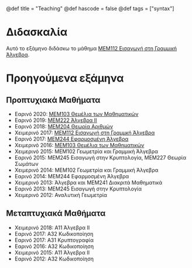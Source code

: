 @def title = "Teaching"
@def hascode = false
@def tags = ["syntax"]

# Διδασκαλία
Αυτό το εξάμηνο διδάσκω το μάθημα [ΜΕΜ112 Εισαγωγή στη Γραμμική Άλγεβρα](https://elearn.uoc.gr/course/view.php?id=2494).

# Προηγούμενα εξάμηνα

## Προπτυχιακά Μαθήματα
* Εαρινό 2020: [ΜΕΜ103 Θεμέλια των Μαθηματικών](https://polygon.math.uoc.gr/1920/moodle/course/view.php?id=8#section-0)
* Εαρινό 2019: [ΜΕΜ222 Άλγεβρα ΙΙ](https://polygon.math.uoc.gr/1819/moodle/course/view.php?id=16)
* Εαρινό 2018: [ΜΕΜ204 Θεωρία Αριθμών](https://polygon.math.uoc.gr/1718/moodle/course/view.php?id=8)
* Χειμερινό 2017: [ΜΕΜ112 Εισαγωγή στη Γραμμκή Άλγεβρα](https://polygon.math.uoc.gr/1718/moodle/course/view.php?id=5)
* Εαρινό 2017: [ΜΕΜ244 Εφαρμοσμένη Άλγεβρα](http://euler.math.uoc.gr/~moodle/moodle1617/course/view.php?id=8)
* Χειμερινό 2016: [ΜΕΜ103 Θεμέλια των Μαθηματικών](http://euler.math.uoc.gr/~moodle/moodle1617/course/view.php?id=2)
* Χειμερινό 2015: ΜΕΜ102 Γεωμετρία και Γραμμική Άλγεβρα
* Εαρινό 2015: ΜΕΜ245 Εισαγωγή στην Κρυπτολογία,  ΜΕΜ227 Θεωρία Σωμάτων
* Χειμερινό 2014: ΜΕΜ102 Γεωμετρία και Γραμμική Άλγεβρα
* Εαρινό 2014: ΜΕΜ244 Εφαρμοσμένη Άλγεβρα
* Χειμερινό 2013: Άλγεβρα και ΜΕΜ241 Διακριτά Μαθηματικά
* Εαρινό 2013: ΜΕΜ245 Εισαγωγή στην Κρυπτολογία
* Χειμερινό 2012: Αναλυτική Γεωμετρία

## Μεταπτυχιακά Μαθήματα
* Χειμερινό 2018: Α11 Άλγεβρα ΙΙ
* Εαρινό 2017: Α32 Κωδικοποίηση
* Εαρινό 2017: Α31 Κρυπτογραφία
* Εαρινό 2016: Α32 Κωδικοποίηση
* Χειμερινό 2015: Α11 Άλγεβρα ΙΙ
* Εαρινό 2012: Α32 Κωδικοποίηση
        

